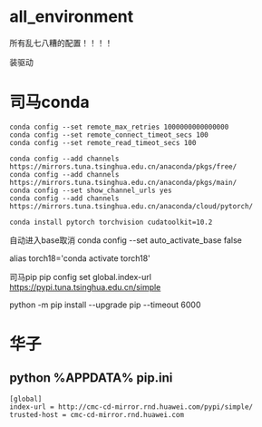 # all_environment
所有乱七八糟的配置！！！！

装驱动
# 司马conda
```
conda config --set remote_max_retries 1000000000000000
conda config --set remote_connect_timeot_secs 100
conda config --set remote_read_timeot_secs 100
```
```
conda config --add channels https://mirrors.tuna.tsinghua.edu.cn/anaconda/pkgs/free/
conda config --add channels https://mirrors.tuna.tsinghua.edu.cn/anaconda/pkgs/main/
conda config --set show_channel_urls yes
conda config --add channels https://mirrors.tuna.tsinghua.edu.cn/anaconda/cloud/pytorch/

conda install pytorch torchvision cudatoolkit=10.2
```
自动进入base取消
conda config --set auto_activate_base false

alias torch18='conda activate torch18'


司马pip
pip config set global.index-url https://pypi.tuna.tsinghua.edu.cn/simple

python -m pip install --upgrade pip  --timeout 6000


# 华子
## python %APPDATA% pip.ini
```
[global]
index-url = http://cmc-cd-mirror.rnd.huawei.com/pypi/simple/
trusted-host = cmc-cd-mirror.rnd.huawei.com
```
